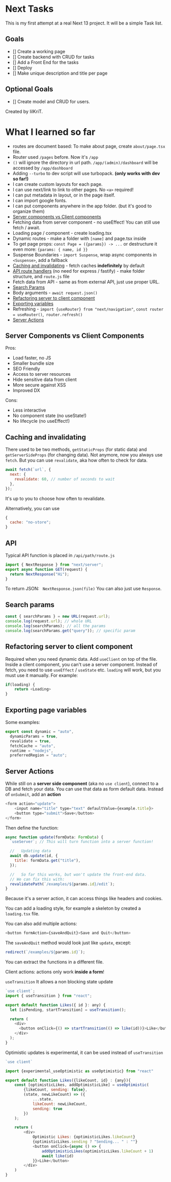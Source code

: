 # Next Tasks

This is my first attempt at a real Next 13 project. It will be a simple Task list.

## Goals

- [] Create a working page
- [] Create backend with CRUD for tasks
- [] Add a Front End for the tasks
- [] Deploy
- [] Make unique description and title per page

## Optional Goals

- [] Create model and CRUD for users.

Created by lilKriT.

# What I learned so far

- routes are document based: To make about page, create `about/page.tsx` file.
- Router used `/pages` before. Now it's `/app`
- `()` will ignore the directory in url path. `/app/(admin)/dashboard` will be accessed by `/app/dashboard`
- Adding `--turbo` to dev script will use turbopack. **(only works with dev so far!)**
- I can create custom layouts for each page.
- I can use next/link to link to other pages. No `<a>` required!
- I can put metadata in layout, or in the page itself.
- I can import google fonts.
- I can put components anywhere in the app folder. (but it's good to organize them)
- [Server components vs Client components](#server-components-vs-client-components)
- Fetching data from server component - no useEffect! You can still use fetch / await.
- Loading page / component - create loading.tsx
- Dynamic routes - make a folder with `[name]` and page.tsx inside
- To get page props: `const Page = ({params}) -> ...` or destructure it even more: `{params: { name, id }}`
- Suspense Boundaries - `import Suspense`, wrap async components in `<Suspense>`, add a fallback
- [Caching and invalidating](#caching-and-invalidating) - fetch caches **indefinitely** by default
- [API route handlers](#api) (no need for express / fastify) - make folder structure, and `route.js` file
- Fetch data from API - same as from external API, just use proper URL.
- [Search Params](#search-params)
- Body arguments - `await request.json()`
- [Refactoring server to client component](#refactoring-server-to-client-component)
- [Exporting variables](#exporting-page-variables)
- Refreshing - `import {useRouter} from "next/navigation"`, `const router = useRouter()`,` router.refresh()`
- [Server Actions](#server-actions)

## Server Components vs Client Components

Pros:

- Load faster, no JS
- Smaller bundle size
- SEO Friendly
- Access to server resources
- Hide sensitive data from client
- More secure against XSS
- Improved DX

Cons:

- Less interactive
- No component state (no useState!)
- No lifecycle (no useEffect!)

## Caching and invalidating

There used to be two methods, `getStaticProps` (for static data) and `getServerSideProps` (for changing data). Not anymore, now you always use `fetch`. But you can use `revalidate`, aka how often to check for data.

```js
await fetch(`url`, {
  next: {
    revalidate: 60, // number of seconds to wait
  },
});
```

It's up to you to choose how often to revalidate.

Alternatively, you can use

```js
{
  cache: "no-store";
}
```

## API

Typical API function is placed in `/api/path/route.js`

```js
import { NextResponse } from "next/server";
export async function GET(request) {
  return NextResponse("Hi");
}
```

To return JSON: ` NextResponse.json(file)`
You can also just use `Response`.

## Search params

```js
const { searchParams } = new URL(request.url);
console.log(request.url); // whole URL
console.log(searchParams); // all the params
console.log(searchParams.get("query")); // specific param
```

## Refactoring server to client component

Required when you need dynamic data. Add `useClient` on top of the file. Inside a client component, you can't use a server component. Instead of fetch, you need to use `useEffect` / `useState` etc. `loading` will work, but you must use it manually. For example:

```js
if(loading) {
    return <Loading>
}
```

## Exporting page variables

Some examples:

```js
export const dynamic = "auto",
  dynamicParams = true,
  revalidate = true,
  fetchCache = "auto",
  runtime = "nodejs",
  preferredRegion = "auto";
```

## Server Actions

While still on a **server side component** (aka no `use client`), connect to a DB and fetch your data.
You can use that data as form default data.
Instead of `onSubmit`, add an **action**

```js
<form action="update">
    <input name="title" type="text" defaultValue={example.title}>
    <button type="submit">Save</button>
</form>
```

Then define the function:

```js
async function update(formData: FormData) {
  `useServer`; // This will turn function into a server function!

  //   Updating data
  await db.update(id, {
    title: formData.get("title"),
  });

  //   So far this works, but won't update the front-end data.
  // We can fix this with:
  revalidatePath(`/examples/${params.id}/edit`);
}
```

Because it's a server action, it can access things like headers and cookies.

You can add a loading style, for example a skeleton by created a `loading.tsx` file.

You can also add multiple actions:

```js
<button formAction={saveAndQuit}>Save and Quit</button>
```

The `saveAndQuit` method would look just like `update`, except:

```js
redirect(`/examples/${params.id}`);
```

You can extract the functions in a different file.

Client actions:
actions only work **inside a form**!

`useTransition`
It allows a non blocking state update

```js
`use client`;
import { useTransition } from "react";

export default function Likes({ id }: any) {
  let [isPending, startTransition] = useTransition();

  return (
    <div>
      <button onClick={() => startTransition(() => like(id))}>Like</button>
    </div>
  );
}
```

Optimistic updates is experimental, it can be used instead of `useTransition`

```js
`use client`

import {experimental_useOptimistic as useOptimistic} from "react"

export default function Likes({likeCount, id} : {any}){
    const [optimisticLikes, addOptimisticLike] = useOptimistic(
        {likeCount, sending: false},
        (state, newLikeCount) => ({
            ...state,
            likeCount: newLikeCount,
            sending: true
        })
    );

    return (
        <div>
            Optimistic Likes: {optimisticLikes.likeCount}
            {optimisticLikes.sending ? "Sending... " : ""}
            <button onClick={async () => {
                addOptimisticLikes(optimisticLikes.likeCount + 1)
                await like(id)
            }}>Like</button>
        </div>
    )
}
```
